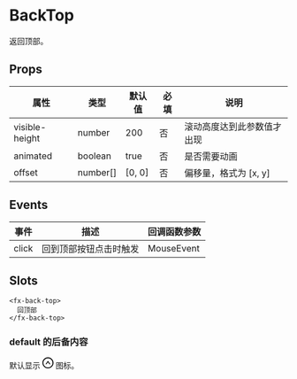 # BackTop

返回顶部。

## Props

| 属性           | 类型     | 默认值 | 必填 | 说明                           |
| -------------- | -------- | ------ | ---- | ------------------------------ |
| visible-height | number   | 200    | 否   | 滚动高度达到此参数值才出现     |
| animated       | boolean  | true   | 否   | 是否需要动画                   |
| offset         | number[] | [0, 0] | 否   | 偏移量，格式为 [x, y]          |

## Events

| 事件  | 描述                   | 回调函数参数 |
| ----- | ---------------------- | ------------ |
| click | 回到顶部按钮点击时触发 | MouseEvent   |

## Slots

```
<fx-back-top>
  回顶部
</fx-back-top>
```

### default 的后备内容

默认显示 <svg width="20px" height="20px" viewBox="64 64 896 896" focusable="false"><path d="M518.5 360.3a7.95 7.95 0 00-12.9 0l-178 246c-3.8 5.3 0 12.7 6.5 12.7H381c10.2 0 19.9-4.9 25.9-13.2L512 460.4l105.2 145.4c6 8.3 15.6 13.2 25.9 13.2H690c6.5 0 10.3-7.4 6.5-12.7l-178-246z" /><path d="M512 64C264.6 64 64 264.6 64 512s200.6 448 448 448 448-200.6 448-448S759.4 64 512 64zm0 820c-205.4 0-372-166.6-372-372s166.6-372 372-372 372 166.6 372 372-166.6 372-372 372z" /></svg> 图标。
